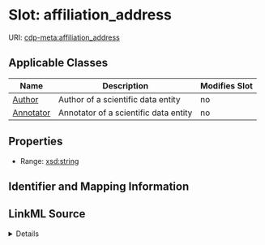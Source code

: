 # Slot: affiliation_address

URI: [cdp-meta:affiliation_address](metadataaffiliation_address)



<!-- no inheritance hierarchy -->




## Applicable Classes

| Name | Description | Modifies Slot |
| --- | --- | --- |
[Author](Author.md) | Author of a scientific data entity |  no  |
[Annotator](Annotator.md) | Annotator of a scientific data entity |  no  |







## Properties

* Range: [xsd:string](http://www.w3.org/2001/XMLSchema#string)





## Identifier and Mapping Information








## LinkML Source

<details>
```yaml
name: affiliation_address
alias: affiliation_address
domain_of:
- Author
- Annotator
range: string

```
</details>
